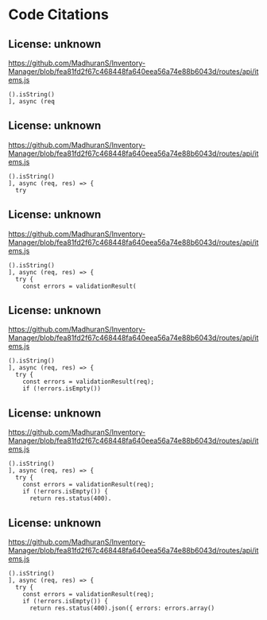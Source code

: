 # Code Citations

## License: unknown
https://github.com/MadhuranS/Inventory-Manager/blob/fea81fd2f67c468448fa640eea56a74e88b6043d/routes/api/items.js

```
().isString()
], async (req
```


## License: unknown
https://github.com/MadhuranS/Inventory-Manager/blob/fea81fd2f67c468448fa640eea56a74e88b6043d/routes/api/items.js

```
().isString()
], async (req, res) => {
  try
```


## License: unknown
https://github.com/MadhuranS/Inventory-Manager/blob/fea81fd2f67c468448fa640eea56a74e88b6043d/routes/api/items.js

```
().isString()
], async (req, res) => {
  try {
    const errors = validationResult(
```


## License: unknown
https://github.com/MadhuranS/Inventory-Manager/blob/fea81fd2f67c468448fa640eea56a74e88b6043d/routes/api/items.js

```
().isString()
], async (req, res) => {
  try {
    const errors = validationResult(req);
    if (!errors.isEmpty())
```


## License: unknown
https://github.com/MadhuranS/Inventory-Manager/blob/fea81fd2f67c468448fa640eea56a74e88b6043d/routes/api/items.js

```
().isString()
], async (req, res) => {
  try {
    const errors = validationResult(req);
    if (!errors.isEmpty()) {
      return res.status(400).
```


## License: unknown
https://github.com/MadhuranS/Inventory-Manager/blob/fea81fd2f67c468448fa640eea56a74e88b6043d/routes/api/items.js

```
().isString()
], async (req, res) => {
  try {
    const errors = validationResult(req);
    if (!errors.isEmpty()) {
      return res.status(400).json({ errors: errors.array()
```

